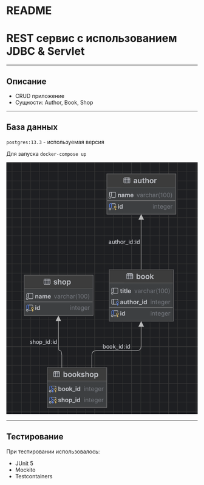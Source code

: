 # README

# REST сервис с использованием JDBC & Servlet

---

## Описание

- CRUD приложение
- Сущности: Author, Book, Shop

---

## База данных

`postgres:13.3` - используемая версия

Для запуска `docker-compose up`

![Untitled](READMEResources/Untitled.png)

---

## Тестирование

При тестировании использовалось:

- JUnit 5
- Mockito
- Testcontainers